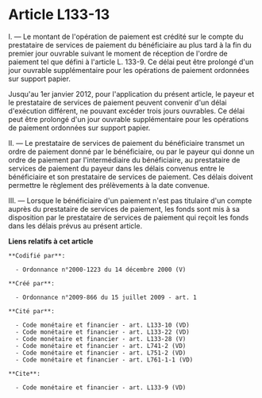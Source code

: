 # Article L133-13

I. ― Le montant de l'opération de paiement est crédité sur le compte du prestataire de services de paiement du bénéficiaire
au plus tard à la fin du premier jour ouvrable suivant le moment de réception de l'ordre de paiement tel que défini à
l'article L. 133-9. Ce délai peut être prolongé d'un jour ouvrable supplémentaire pour les opérations de paiement ordonnées
sur support papier. 

Jusqu'au 1er janvier 2012, pour l'application du présent article, le payeur et le prestataire de services de paiement peuvent
convenir d'un délai d'exécution différent, ne pouvant excéder trois jours ouvrables. Ce délai peut être prolongé d'un jour
ouvrable supplémentaire pour les opérations de paiement ordonnées sur support papier. 

II. ― Le prestataire de services de paiement du bénéficiaire transmet un ordre de paiement donné par le bénéficiaire, ou par
le payeur qui donne un ordre de paiement par l'intermédiaire du bénéficiaire, au prestataire de services de paiement du
payeur dans les délais convenus entre le bénéficiaire et son prestataire de services de paiement. Ces délais doivent
permettre le règlement des prélèvements à la date convenue. 

III. ― Lorsque le bénéficiaire d'un paiement n'est pas titulaire d'un compte auprès du prestataire de services de paiement,
les fonds sont mis à sa disposition par le prestataire de services de paiement qui reçoit les fonds dans les délais prévus au
présent article.

**Liens relatifs à cet article**

	**Codifié par**:

	  - Ordonnance n°2000-1223 du 14 décembre 2000 (V)

	**Créé par**:

	  - Ordonnance n°2009-866 du 15 juillet 2009 - art. 1

	**Cité par**:

	  - Code monétaire et financier - art. L133-10 (VD)
	  - Code monétaire et financier - art. L133-22 (VD)
	  - Code monétaire et financier - art. L133-28 (V)
	  - Code monétaire et financier - art. L741-2 (VD)
	  - Code monétaire et financier - art. L751-2 (VD)
	  - Code monétaire et financier - art. L761-1-1 (VD)

	**Cite**:

	  - Code monétaire et financier - art. L133-9 (VD)
